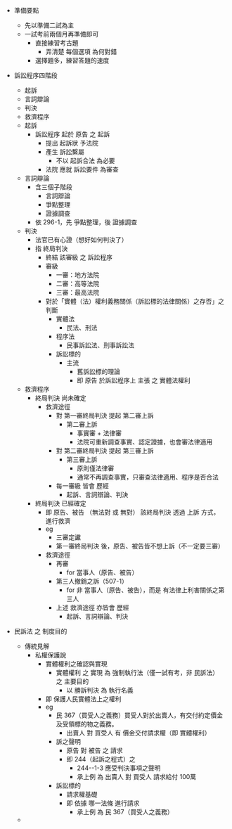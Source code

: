 - 準備要點
	- 先以準備二試為主
	- 一試考前兩個月再準備即可
		- 直接練習考古題
			- 弄清楚 每個選項 為何對錯
		- 選擇題多，練習答題的速度

- 訴訟程序四階段
	- 起訴
	- 言詞辯論
	- 判決
	- 救濟程序
	- 起訴
		- 訴訟程序 起於 原告 之 起訴
			- 提出 起訴狀 予法院
			- 產生 訴訟繫屬
				- 不以 起訴合法 為必要
			- 法院 應就 訴訟要件 為審查
	- 言詞辯論
		- 含三個子階段
			- 言詞辯論
			- 爭點整理
			- 證據調查
		- 依 296-1，先 爭點整理，後 證據調查
	- 判決
		- 法官已有心證（想好如何判決了）
		- 指 終局判決
			- 終結 該審級 之 訴訟程序
			- 審級
				- 一審：地方法院
				- 二審：高等法院
				- 三審：最高法院
			- 對於「實體（法）權利義務關係（訴訟標的法律關係）之存否」之判斷
				- 實體法
					- 民法、刑法
				- 程序法
					- 民事訴訟法、刑事訴訟法
				- 訴訟標的
					- 主流
						- 舊訴訟標的理論
						- 即 原告 於訴訟程序上 主張 之 實體法權利
	- 救濟程序
		- 終局判決 尚未確定
			- 救濟途徑
				- 對 第一審終局判決 提起 第二審上訴
					- 第二審上訴
						- 事實審 + 法律審
						- 法院可重新調查事實、認定證據，也會審法律適用
				- 對 第二審終局判決 提起 第三審上訴
					- 第三審上訴
						- 原則僅法律審
						- 通常不再調查事實，只審查法律適用、程序是否合法
				- 每一審級 皆會 歷經
					- 起訴、言詞辯論、判決
		- 終局判決 已經確定
			- 即 原告、被告 （無法對 或 無對） 該終局判決 透過 上訴 方式，進行救濟
			- eg 
				- 三審定讞
				- 第一審終局判決 後，原告、被告皆不想上訴（不一定要三審）
			- 救濟途徑
				- 再審
					- for 當事人（原告、被告）
				- 第三人撤銷之訴（507-1）
					- for 非 當事人（原告、被告），而是 有法律上利害關係之第三人
				- 上述 救濟途徑 亦皆會 歷經
					- 起訴、言詞辯論、判決

- 民訴法 之 制度目的
	- 傳統見解
		- 私權保護說
			- 實體權利之確認與實現
				- 實體權利 之 實現 為 強制執行法（僅一試有考，非 民訴法） 之 主要目的
					- 以 勝訴判決 為 執行名義
			- 即 保護人民實體法上之權利
			- eg
				- 民 367（買受人之義務）買受人對於出賣人，有交付約定價金及受領標的物之義務。
					- 出賣人 對 買受人 有 價金交付請求權（即 實體權利）
				- 訴之聲明
					- 原告 對 被告 之 請求
					- 即 244（起訴之程式）之
						- 244--1-3 應受判決事項之聲明
						- 承上例 為 出賣人 對 買受人 請求給付 100萬
				- 訴訟標的
					- 請求權基礎
					- 即 依據 哪一法條 進行請求
						- 承上例 為 民 367（買受人之義務）
	- 